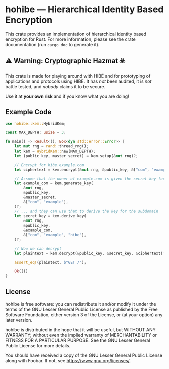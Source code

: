 # hohibe — Hierarchical Identity Based Encryption

This crate provides an implementation of hierarchical identity based encryption
for Rust. For more information, please see the crate documentation (run `cargo
doc` to generate it).


## ⚠️ Warning: Cryptographic Hazmat ☣️

This crate is made for playing around with HIBE and for prototyping of applications and
protocols using HIBE. It has *not* been audited, it is *not* battle tested, and *nobody* claims
it to be secure.

Use it at **your own risk** and if you know what you are doing!

## Example Code

```rust
use hohibe::kem::HybridKem;

const MAX_DEPTH: usize = 3;

fn main() -> Result<(), Box<dyn std::error::Error>> {
    let mut rng = rand::thread_rng();
    let kem = HybridKem::new(MAX_DEPTH);
    let (public_key, master_secret) = kem.setup(&mut rng)?;

    // Encrypt for hibe.example.com
    let ciphertext = kem.encrypt(&mut rng, &public_key, &["com", "example", "hibe"], b"GET /")?;

    // Assume that the owner of example.com is given the secret key for their domain ...
    let example_com = kem.generate_key(
        &mut rng,
        &public_key,
        &master_secret,
        &["com", "example"],
    )?;
    // ... and they can use that to derive the key for the subdomain
    let secret_key = kem.derive_key(
        &mut rng,
        &public_key,
        &example_com,
        &["com", "example", "hibe"],
    )?;

    // Now we can decrypt
    let plaintext = kem.decrypt(&public_key, &secret_key, &ciphertext)?;

    assert_eq!(plaintext, b"GET /");

    Ok(())
}
```

## License

hohibe is free software: you can redistribute it and/or modify it under the terms of the GNU Lesser General Public License as published by the Free Software Foundation, either version 3 of the License, or (at your option) any later version.

hohibe is distributed in the hope that it will be useful, but WITHOUT ANY WARRANTY; without even the implied warranty of MERCHANTABILITY or FITNESS FOR A PARTICULAR PURPOSE. See the GNU Lesser General Public License for more details.

You should have received a copy of the GNU Lesser General Public License along with Foobar. If not, see <https://www.gnu.org/licenses/>.

